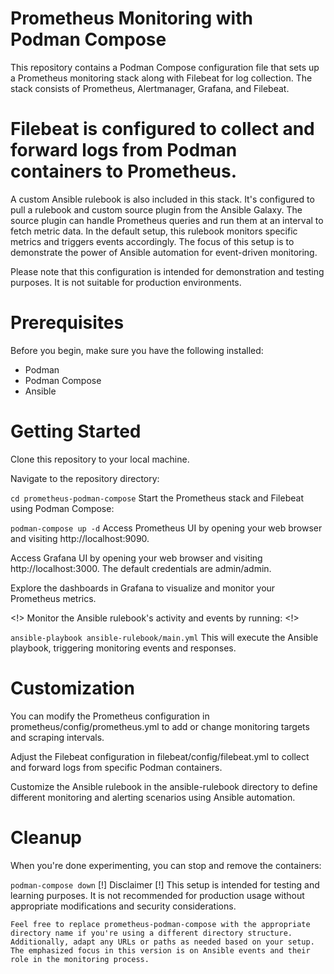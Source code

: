 # Prometheus Monitoring with Podman Compose
This repository contains a Podman Compose configuration file that sets up a Prometheus monitoring stack along with Filebeat for log collection. The stack consists of Prometheus, Alertmanager, Grafana, and Filebeat.

# Filebeat is configured to collect and forward logs from Podman containers to Prometheus.

A custom Ansible rulebook is also included in this stack. It's configured to pull a rulebook and custom source plugin from the Ansible Galaxy. The source plugin can handle Prometheus queries and run them at an interval to fetch metric data. In the default setup, this rulebook monitors specific metrics and triggers events accordingly. The focus of this setup is to demonstrate the power of Ansible automation for event-driven monitoring.

Please note that this configuration is intended for demonstration and testing purposes. It is not suitable for production environments.

# Prerequisites
Before you begin, make sure you have the following installed:

- Podman
- Podman Compose
- Ansible
# Getting Started
Clone this repository to your local machine.

Navigate to the repository directory:

```cd prometheus-podman-compose```
Start the Prometheus stack and Filebeat using Podman Compose:

```podman-compose up -d```
Access Prometheus UI by opening your web browser and visiting http://localhost:9090.

Access Grafana UI by opening your web browser and visiting http://localhost:3000. The default credentials are admin/admin.

Explore the dashboards in Grafana to visualize and monitor your Prometheus metrics.

<!> Monitor the Ansible rulebook's activity and events by running: <!>

```ansible-playbook ansible-rulebook/main.yml```
This will execute the Ansible playbook, triggering monitoring events and responses.

# Customization
You can modify the Prometheus configuration in prometheus/config/prometheus.yml to add or change monitoring targets and scraping intervals.

Adjust the Filebeat configuration in filebeat/config/filebeat.yml to collect and forward logs from specific Podman containers.

Customize the Ansible rulebook in the ansible-rulebook directory to define different monitoring and alerting scenarios using Ansible automation.

# Cleanup
When you're done experimenting, you can stop and remove the containers:

```podman-compose down```
[!] Disclaimer [!]
This setup is intended for testing and learning purposes. It is not recommended for production usage without appropriate modifications and security considerations.

``Feel free to replace prometheus-podman-compose with the appropriate directory name if you're using a different directory structure. Additionally, adapt any URLs or paths as needed based on your setup. The emphasized focus in this version is on Ansible events and their role in the monitoring process.``

